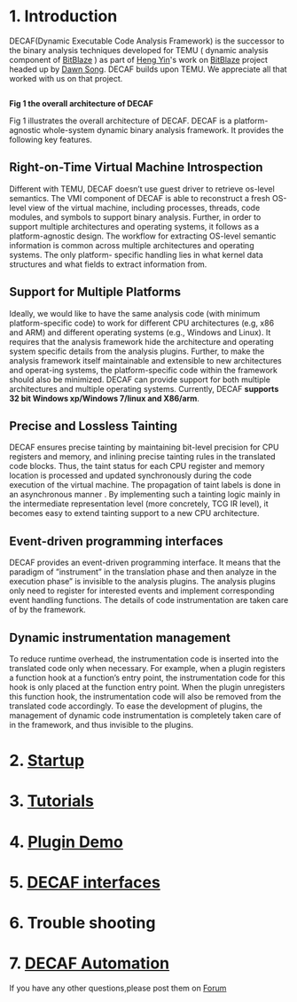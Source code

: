 # 1. Introduction #

DECAF(Dynamic Executable Code Analysis Framework) is the successor to the binary analysis techniques developed for TEMU ( dynamic analysis component of [BitBlaze](http://bitblaze.cs.berkeley.edu/) ) as part of [Heng Yin](http://lcs.syr.edu/faculty/yin/)'s work on [BitBlaze](http://bitblaze.cs.berkeley.edu/) project headed up by [Dawn Song](http://www.cs.berkeley.edu/~dawnsong/). DECAF builds upon TEMU. We appreciate all that worked with us on that project.


![![](http://sycurelab.ecs.syr.edu/image/overall_decaf.jpg)](http://sycurelab.ecs.syr.edu/image/overall_decaf.jpg)

**Fig 1  the overall architecture of DECAF**


Fig 1 illustrates  the overall architecture of DECAF. DECAF is a platform-agnostic whole-system dynamic binary analysis framework.  It provides the following key features.


## Right-on-Time Virtual Machine Introspection ##


Different with TEMU, DECAF doesn’t use guest driver to retrieve os-level semantics. The VMI component of DECAF is able to reconstruct a fresh OS-level view of the virtual machine, including processes, threads, code modules, and symbols to support binary analysis. Further, in order to support multiple architectures and operating systems, it follows as a platform-agnostic design. The workflow for extracting OS-level semantic information is common across multiple architectures and operating systems. The only platform- specific handling lies in what kernel data structures and what fields to extract information from.


## Support for Multiple Platforms ##


Ideally, we would like to have the same analysis code (with minimum platform-specific code) to work for different CPU architectures (e.g, x86 and ARM) and different operating systems (e.g., Windows and Linux). It requires that the analysis framework hide the architecture and operating system specific details from the analysis plugins. Further, to make the analysis framework itself maintainable and extensible to new architectures and operat-ing systems, the platform-specific code within the framework should also be minimized. DECAF can provide support for both multiple architectures and multiple operating systems. Currently, DECAF **supports 32 bit Windows xp/Windows 7/linux   and X86/arm**.


## Precise and Lossless Tainting ##


DECAF ensures precise tainting by maintaining bit-level precision for CPU registers and memory, and inlining precise tainting rules in the translated code blocks. Thus, the taint status for each CPU register and memory location is processed and updated synchronously during the code execution of the virtual machine. The propagation of taint labels is done in an asynchronous manner . By implementing such a tainting logic mainly in the intermediate representation level (more concretely, TCG IR level), it becomes easy to extend tainting support to a new CPU architecture.


## Event-driven programming interfaces ##


DECAF provides an event-driven programming interface. It means that the paradigm of ”instrument” in the translation phase and then analyze in the execution phase” is invisible to the analysis plugins. The analysis plugins only need to register for interested events and implement corresponding event handling functions. The details of code instrumentation are taken care of by the framework.


## Dynamic instrumentation management ##


To reduce runtime overhead, the instrumentation code is inserted into the translated code only when necessary. For example, when a plugin registers a function hook at a function’s entry point, the instrumentation code for this hook is only placed at the function entry point. When the plugin unregisters this function hook, the instrumentation code will also be removed from the translated code accordingly. To ease the development of plugins, the management of dynamic code instrumentation is completely taken care of in the framework, and thus invisible to the plugins.


# 2. [Startup](http://code.google.com/p/decaf-platform/wiki/build_conf) #
# 3. [Tutorials](https://code.google.com/p/decaf-platform/wiki/decaf_plugins) #
# 4. [Plugin Demo](https://code.google.com/p/decaf-platform/wiki/plugin_sample) #
# 5. [DECAF interfaces](https://code.google.com/p/decaf-platform/wiki/decaf_interfaces) #

# 6. Trouble shooting #
# 7. [DECAF Automation](http://code.google.com/p/decaf-platform/wiki/DecafAutomation) #
If you have any other questions,please post them on [Forum](http://groups.google.com/group/decaf-platform-discuss)